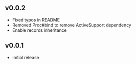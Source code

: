 ## v0.0.2

* Fixed typos in README
* Removed Proc#bind to remove ActiveSupport dependency
* Enable records inheritance

## v0.0.1

* Initial release
